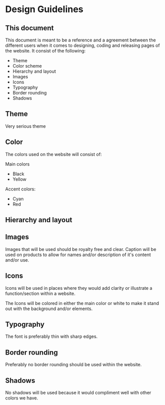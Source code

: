 # Design Guidelines

## This document

This document is meant to be a reference and a agreement between the different users when it comes to designing, coding and releasing pages of the website. It consist of the following:

- Theme
- Color scheme
- Hierarchy and layout
- Images
- Icons
- Typography
- Border rounding
- Shadows

## Theme

Very serious theme

## Color

The colors used on the website will consist of:

Main colors

- Black
- Yellow

Accent colors:

- Cyan
- Red

## Hierarchy and layout

## Images

Images that will be used should be royalty free and clear. Caption will be used on products to allow for names and/or description of it's content and/or use.

## Icons

Icons will be used in places where they would add clarity or illustrate a function/section within a website.

The Icons will be colored in either the main color or white to make it stand out with the background and/or elements.

## Typography

The font is preferably thin with sharp edges.

## Border rounding

Preferably no border rounding should be used within the website.

## Shadows

No shadows will be used because it would compliment well with other colors we have.